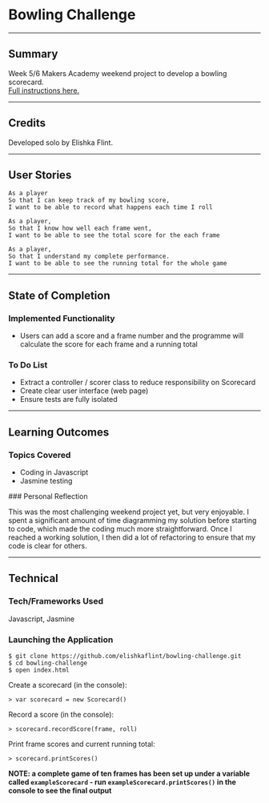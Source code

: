 # Bowling Challenge

___

## Summary

Week 5/6 Makers Academy weekend project to develop a bowling scorecard.</br>
[Full instructions here.](https://github.com/makersacademy/bowling-challenge)
___

## Credits

Developed solo by Elishka Flint.
___

## User Stories

```
As a player
So that I can keep track of my bowling score,
I want to be able to record what happens each time I roll
```

```
As a player,
So that I know how well each frame went,
I want to be able to see the total score for the each frame
```

```
As a player,
So that I understand my complete performance.
I want to be able to see the running total for the whole game
```

___

## State of Completion

### Implemented Functionality

* Users can add a score and a frame number and the programme will calculate the score for each frame and a running total

### To Do List

* Extract a controller / scorer class to reduce responsibility on Scorecard
* Create clear user interface (web page)
* Ensure tests are fully isolated

___

## Learning Outcomes

### Topics Covered

- Coding in Javascript
- Jasmine testing

### Personal Reflection

This was the most challenging weekend project yet, but very enjoyable. I spent a significant amount of time diagramming my solution before starting to code, which made the coding much more straightforward. Once I reached a working solution, I then did a lot of refactoring to ensure that my code is clear for others.
___

## Technical

### Tech/Frameworks Used

Javascript, Jasmine

### Launching the Application

```
$ git clone https://github.com/elishkaflint/bowling-challenge.git
$ cd bowling-challenge
$ open index.html
```

Create a scorecard (in the console):

```
> var scorecard = new Scorecard()
```

Record a score (in the console):

```
> scorecard.recordScore(frame, roll)
```

Print frame scores and current running total:

```
> scorecard.printScores()

```

**NOTE: a complete game of ten frames has been set up under a variable called `exampleScorecard` - run `exampleScorecard.printScores()` in the console to see the final output**
